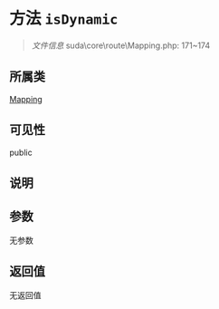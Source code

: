 # 方法 `isDynamic`

> *文件信息* suda\core\route\Mapping.php: 171~174

## 所属类 

[Mapping](../Mapping.md)

## 可见性

 public 

## 说明



## 参数


无参数


## 返回值

无返回值
